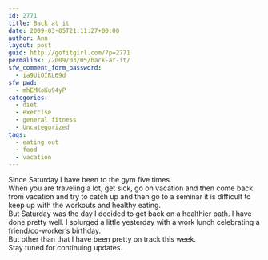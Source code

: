 ```yaml
---
id: 2771
title: Back at it
date: 2009-03-05T21:11:27+00:00
author: Ann
layout: post
guid: http://gofitgirl.com/?p=2771
permalink: /2009/03/05/back-at-it/
sfw_comment_form_password:
  - ia9UiOIRL69d
sfw_pwd:
  - mhEMKoKu94yP
categories:
  - diet
  - exercise
  - general fitness
  - Uncategorized
tags:
  - eating out
  - food
  - vacation
---
```

Since Saturday I have been to the gym five times.  
When you are traveling a lot, get sick, go on vacation and then come back from vacation and try to catch up and then go to a seminar it is difficult to keep up with the workouts and healthy eating.  
But Saturday was the day I decided to get back on a healthier path. I have done pretty well. I splurged a little yesterday with a work lunch celebrating a friend/co-worker&#8217;s birthday.  
But other than that I have been pretty on track this week.  
Stay tuned for continuing updates.